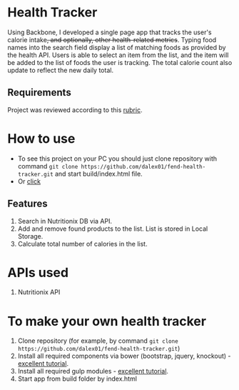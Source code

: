 # Health Tracker
Using Backbone, I developed a single page app that tracks the user's calorie intake~~, and optionally, other health-related metrics~~. Typing food names into the search field display a list of matching foods as provided by the health API. Users is able to select an item from the list, and the item will be added to the list of foods the user is tracking. The total calorie count also update to reflect the new daily total.

## Requirements

Project was reviewed according to this [rubric](http://i.imgur.com/T38q489.png).

# How to use

* To see this project on your PC you should just clone repository with command `git clone https://github.com/dalex01/fend-health-tracker.git` and start build/index.html file.
* Or [click](http://dalex01.github.io/fend-health-tracker/build/)

## Features

1. Search in Nutritionix DB via API.
2. Add and remove found products to the list. List is stored in Local Storage.
3. Calculate total number of calories in the list.

# APIs used
1. Nutritionix API

# To make your own health tracker
1. Clone repository (for example, by command `git clone https://github.com/dalex01/fend-health-tracker.git`)
2. Install all required components via bower (bootstrap, jquery, knockout) - [excellent tutorial](https://blog.engineyard.com/2014/frontend-dependencies-management-part-1).
3. Install all required gulp modules - [excellent tutorial](https://blog.engineyard.com/2014/frontend-dependencies-management-part-2).
5. Start app from build folder by index.html